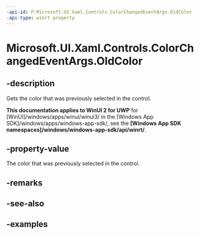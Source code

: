 ```yaml
---
-api-id: P:Microsoft.UI.Xaml.Controls.ColorChangedEventArgs.OldColor
-api-type: winrt property
---
```

<!-- Property syntax.
public Color OldColor { get; }
-->

# Microsoft.UI.Xaml.Controls.ColorChangedEventArgs.OldColor


## -description

Gets the color that was previously selected in the control.


**This documentation applies to WinUI 2 for UWP** for [WinUI]/windows/apps/winui/winui3/ in the [Windows App SDK]/windows/apps/windows-app-sdk/, see the **[Windows App SDK namespaces]/windows/windows-app-sdk/api/winrt/**.

## -property-value

The color that was previously selected in the control.


## -remarks


## -see-also


## -examples



